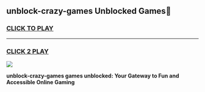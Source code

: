 
## unblock-crazy-games Unblocked Games👋
<h3>
<a href="https://news.freeplayer.one?title=unblock-crazy-games&ref=16F">CLICK TO PLAY</a></h3>
<hr>

<h3>
<a href="https://news.freeplayer.one?title=unblock-crazy-games&ref=16F">CLICK 2 PLAY</a>
  
</h3>

<a href="https://news.freeplayer.one?title=unblock-crazy-games&ref=16F/"><img src="https://clearcache.store/games.png"></a>


**unblock-crazy-games games unblocked: Your Gateway to Fun and Accessible Online Gaming**
